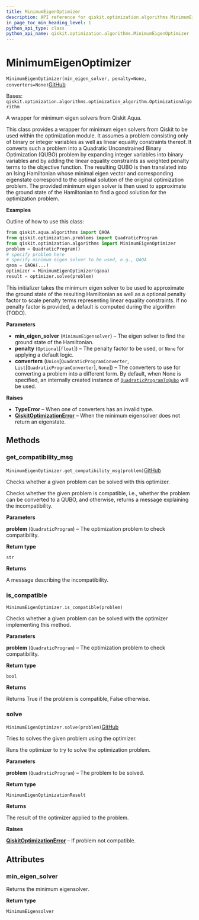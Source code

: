 ```yaml
---
title: MinimumEigenOptimizer
description: API reference for qiskit.optimization.algorithms.MinimumEigenOptimizer
in_page_toc_min_heading_level: 1
python_api_type: class
python_api_name: qiskit.optimization.algorithms.MinimumEigenOptimizer
---
```


# MinimumEigenOptimizer

<span id="qiskit.optimization.algorithms.MinimumEigenOptimizer" />

`MinimumEigenOptimizer(min_eigen_solver, penalty=None, converters=None)`[GitHub](https://github.com/qiskit-community/qiskit-aqua/tree/stable/0.9/qiskit/optimization/algorithms/minimum_eigen_optimizer.py "view source code")

Bases: `qiskit.optimization.algorithms.optimization_algorithm.OptimizationAlgorithm`

A wrapper for minimum eigen solvers from Qiskit Aqua.

This class provides a wrapper for minimum eigen solvers from Qiskit to be used within the optimization module. It assumes a problem consisting only of binary or integer variables as well as linear equality constraints thereof. It converts such a problem into a Quadratic Unconstrained Binary Optimization (QUBO) problem by expanding integer variables into binary variables and by adding the linear equality constraints as weighted penalty terms to the objective function. The resulting QUBO is then translated into an Ising Hamiltonian whose minimal eigen vector and corresponding eigenstate correspond to the optimal solution of the original optimization problem. The provided minimum eigen solver is then used to approximate the ground state of the Hamiltonian to find a good solution for the optimization problem.

**Examples**

Outline of how to use this class:

```python
from qiskit.aqua.algorithms import QAOA
from qiskit.optimization.problems import QuadraticProgram
from qiskit.optimization.algorithms import MinimumEigenOptimizer
problem = QuadraticProgram()
# specify problem here
# specify minimum eigen solver to be used, e.g., QAOA
qaoa = QAOA(...)
optimizer = MinimumEigenOptimizer(qaoa)
result = optimizer.solve(problem)
```

This initializer takes the minimum eigen solver to be used to approximate the ground state of the resulting Hamiltonian as well as a optional penalty factor to scale penalty terms representing linear equality constraints. If no penalty factor is provided, a default is computed during the algorithm (TODO).

**Parameters**

*   **min\_eigen\_solver** (`MinimumEigensolver`) – The eigen solver to find the ground state of the Hamiltonian.
*   **penalty** (`Optional`\[`float`]) – The penalty factor to be used, or `None` for applying a default logic.
*   **converters** (`Union`\[`QuadraticProgramConverter`, `List`\[`QuadraticProgramConverter`], `None`]) – The converters to use for converting a problem into a different form. By default, when None is specified, an internally created instance of [`QuadraticProgramToQubo`](qiskit.optimization.converters.QuadraticProgramToQubo "qiskit.optimization.converters.QuadraticProgramToQubo") will be used.

**Raises**

*   **TypeError** – When one of converters has an invalid type.
*   [**QiskitOptimizationError**](qiskit.optimization.QiskitOptimizationError "qiskit.optimization.QiskitOptimizationError") – When the minimum eigensolver does not return an eigenstate.

## Methods

### get\_compatibility\_msg

<span id="qiskit.optimization.algorithms.MinimumEigenOptimizer.get_compatibility_msg" />

`MinimumEigenOptimizer.get_compatibility_msg(problem)`[GitHub](https://github.com/qiskit-community/qiskit-aqua/tree/stable/0.9/qiskit/optimization/algorithms/minimum_eigen_optimizer.py "view source code")

Checks whether a given problem can be solved with this optimizer.

Checks whether the given problem is compatible, i.e., whether the problem can be converted to a QUBO, and otherwise, returns a message explaining the incompatibility.

**Parameters**

**problem** (`QuadraticProgram`) – The optimization problem to check compatibility.

**Return type**

`str`

**Returns**

A message describing the incompatibility.

### is\_compatible

<span id="qiskit.optimization.algorithms.MinimumEigenOptimizer.is_compatible" />

`MinimumEigenOptimizer.is_compatible(problem)`

Checks whether a given problem can be solved with the optimizer implementing this method.

**Parameters**

**problem** (`QuadraticProgram`) – The optimization problem to check compatibility.

**Return type**

`bool`

**Returns**

Returns True if the problem is compatible, False otherwise.

### solve

<span id="qiskit.optimization.algorithms.MinimumEigenOptimizer.solve" />

`MinimumEigenOptimizer.solve(problem)`[GitHub](https://github.com/qiskit-community/qiskit-aqua/tree/stable/0.9/qiskit/optimization/algorithms/minimum_eigen_optimizer.py "view source code")

Tries to solves the given problem using the optimizer.

Runs the optimizer to try to solve the optimization problem.

**Parameters**

**problem** (`QuadraticProgram`) – The problem to be solved.

**Return type**

`MinimumEigenOptimizationResult`

**Returns**

The result of the optimizer applied to the problem.

**Raises**

[**QiskitOptimizationError**](qiskit.optimization.QiskitOptimizationError "qiskit.optimization.QiskitOptimizationError") – If problem not compatible.

## Attributes

<span id="qiskit.optimization.algorithms.MinimumEigenOptimizer.min_eigen_solver" />

### min\_eigen\_solver

Returns the minimum eigensolver.

**Return type**

`MinimumEigensolver`

